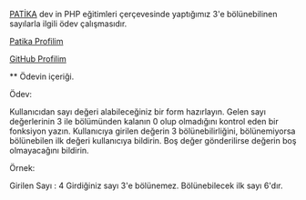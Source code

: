 [PATİKA](https://app.patika.dev/) dev in PHP eğitimleri  çerçevesinde yaptığımız 3'e bölünebilinen sayılarla ilgili  ödev çalışmasıdır.

[Patika Profilim](https://app.patika.dev/sibgat)

[GitHub Profilim](https://github.com/Sibgatullahsanli)

** Ödevin içeriği.

Ödev:

Kullanıcıdan sayı değeri alabileceğiniz bir form hazırlayın.
Gelen sayı değerlerinin 3 ile bölümünden kalanın 0 olup olmadığını kontrol eden bir fonksiyon yazın.
Kullanıcıya girilen değerin 3 bölünebilirliğini, bölünemiyorsa bölünebilen ilk değeri kullanıcıya bildirin.
Boş değer gönderilirse değerin boş olmayacağını bildirin.


Örnek:

Girilen Sayı : 4
Girdiğiniz sayı 3'e bölünemez. Bölünebilecek ilk sayı 6'dır.